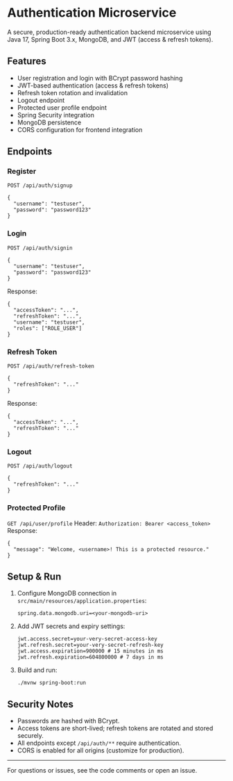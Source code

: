 # Authentication Microservice

A secure, production-ready authentication backend microservice using Java 17, Spring Boot 3.x, MongoDB, and JWT (access & refresh tokens).

## Features
- User registration and login with BCrypt password hashing
- JWT-based authentication (access & refresh tokens)
- Refresh token rotation and invalidation
- Logout endpoint
- Protected user profile endpoint
- Spring Security integration
- MongoDB persistence
- CORS configuration for frontend integration

## Endpoints

### Register
`POST /api/auth/signup`
```
{
  "username": "testuser",
  "password": "password123"
}
```

### Login
`POST /api/auth/signin`
```
{
  "username": "testuser",
  "password": "password123"
}
```
Response:
```
{
  "accessToken": "...",
  "refreshToken": "...",
  "username": "testuser",
  "roles": ["ROLE_USER"]
}
```

### Refresh Token
`POST /api/auth/refresh-token`
```
{
  "refreshToken": "..."
}
```
Response:
```
{
  "accessToken": "...",
  "refreshToken": "..."
}
```

### Logout
`POST /api/auth/logout`
```
{
  "refreshToken": "..."
}
```

### Protected Profile
`GET /api/user/profile`
Header: `Authorization: Bearer <access_token>`
Response:
```
{
  "message": "Welcome, <username>! This is a protected resource."
}
```

## Setup & Run
1. Configure MongoDB connection in `src/main/resources/application.properties`:
   ```
   spring.data.mongodb.uri=<your-mongodb-uri>
   ```
2. Add JWT secrets and expiry settings:
   ```
   jwt.access.secret=your-very-secret-access-key
   jwt.refresh.secret=your-very-secret-refresh-key
   jwt.access.expiration=900000 # 15 minutes in ms
   jwt.refresh.expiration=604800000 # 7 days in ms
   ```
3. Build and run:
   ```
   ./mvnw spring-boot:run
   ```

## Security Notes
- Passwords are hashed with BCrypt.
- Access tokens are short-lived; refresh tokens are rotated and stored securely.
- All endpoints except `/api/auth/**` require authentication.
- CORS is enabled for all origins (customize for production).

---

For questions or issues, see the code comments or open an issue.
